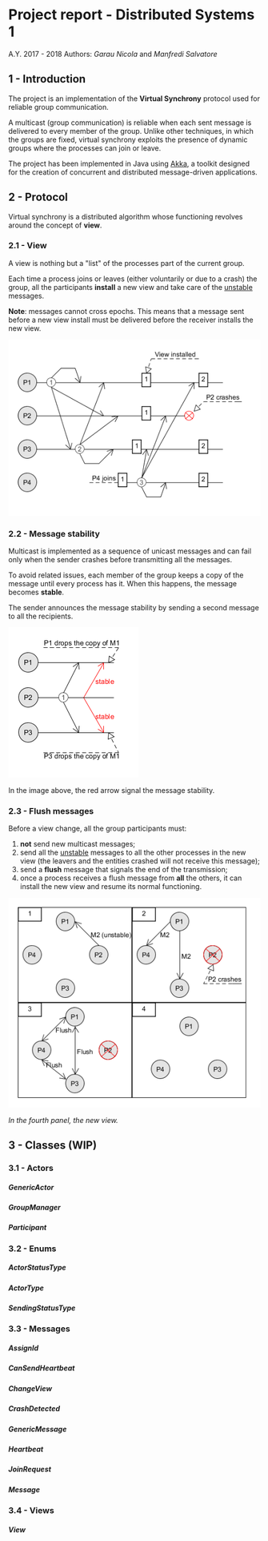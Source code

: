 # Project report - Distributed Systems 1

A.Y. 2017 - 2018
Authors: *Garau Nicola* and *Manfredi Salvatore*

## 1 - Introduction

The project is an implementation of the **Virtual Synchrony** protocol used for reliable group communication.

A multicast (group communication) is reliable when each sent message is delivered to every member of the group. Unlike other techniques, in which the groups are fixed, virtual synchrony exploits the presence of dynamic groups where the processes can join or leave.

The project has been implemented in Java using <u>Akka</u>, a toolkit designed for the creation of concurrent and distributed message-driven applications.

## 2 - Protocol

Virtual synchrony is a distributed algorithm whose functioning revolves around the concept of **view**. 

### 2.1 - View

A view is nothing but a "list" of the processes part of the current group.

Each time a process joins or leaves (either voluntarily or due to a crash) the group, all the participants **install** a new view and take care of the <u>unstable</u> messages.

**Note**: messages cannot cross epochs. This means that a message sent before a new view install must be delivered before the receiver installs the new view.

![](Docs/images/viewChange.png)

### 2.2 - Message stability

Multicast is implemented as a sequence of unicast messages and can fail only when the sender crashes before transmitting all the messages.

To avoid related issues, each member of the group keeps a copy of the message until every process has it. When this happens, the message becomes **stable**.

The sender announces the message stability by sending a second message to all the recipients.

![](Docs/images/messageStability.png)

In the image above, the red arrow signal the message stability.

### 2.3 - Flush messages

Before a view change, all the group participants must:

1. **not** send new multicast messages;
2. send all the <u>unstable</u> messages to all the other processes in the new view (the leavers and the entities crashed will not receive this message);
3. send a **flush** message that signals the end of the transmission;
4. once a process receives a flush message from **all** the others, it can install the new view and resume its normal functioning.

![](Docs/images/flush.png)

*In the fourth panel, the new view.*

## 3 - Classes (WIP)

### 3.1 - Actors
##### GenericActor
##### GroupManager
##### Participant

### 3.2 - Enums
##### ActorStatusType
##### ActorType
##### SendingStatusType

### 3.3 - Messages
##### AssignId
##### CanSendHeartbeat
##### ChangeView
##### CrashDetected
##### GenericMessage
##### Heartbeat
##### JoinRequest
##### Message

### 3.4 - Views
##### View

[^roba]: robaccia

